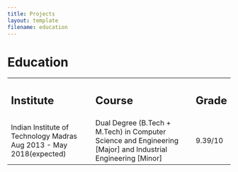 ```yaml
---
title: Projects
layout: template
filename: education
--- 
```


# Education

<table width="100%" align="center" border="0" cellspacing="0">
         <tr>
            <td width="40%"><b><h2>Institute</h2></td>
            <td width="40%"><b><h2>Course</h2></td>
            <td width="20%"><b><h2>Grade</h2></td>
         </tr>
         <tr>
            <td width="40%">Indian Institute of Technology Madras<br>Aug 2013 - May 2018(expected)</h3></td>
            <td width="50%">Dual Degree (B.Tech + M.Tech) in Computer Science and Engineering [Major] and Industrial Engineering [Minor]</td>
            <td width="10%">9.39/10</td>
         </tr>
</table>
